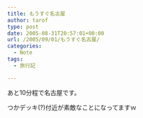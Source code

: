 ```yaml
---
title: もうすぐ名古屋
author: tarof
type: post
date: 2005-08-31T20:57:01+00:00
url: /2005/09/01/もうすぐ名古屋/
categories:
  - Note
tags:
  - 旅行記

---
```

あと10分程で名古屋です。
  
つかデッキ(?)付近が素敵なことになってますｗ